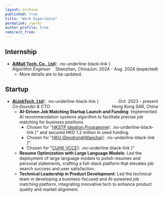 ```yaml
---
layout: archive
published: true
title: "Work Experience"
permalink: /work/
author_profile: true
redirect_from:
---
```


## Internship

* [**AiMall Tech. Co., Ltd**](https://www.mall-ai.com){: .no-underline-black-link }
  <span style="float: right;">Jun. 2024 - Aug. 2024 (expected)</span>  
  *Algorithm Engineer*
  <span style="float: right;">Shenzhen, China</span>
  * More details are to be updated.

## Startup

* [**AIJobTech, Ltd**](https://aijobtech.co/){: .no-underline-black-link }
  <span style="float: right;">Oct. 2023 - present</span>  
  *Co-founder & CTO*
  <span style="float: right;">Hong Kong SAR, China</span>
  * **AI-Driven Job Matching Startup Launch and Funding**: Implemented AI recommendation systems algorithm to facilitate precise job matching for business positions.
      * Chosen for "[HKSTP Ideation Programme](https://www.hkstp.org/what-we-offer/incubation-acceleration-elite/ideation/){: .no-underline-black-link }" and secured HKD 1.2 million in seed funding.
      * Chosen for "[HKU iDendron@Wanchai](https://idendron.hku.hk/){: .no-underline-black-link }".
      * Chosen for "[CUHK VCCE](https://cuhkvcce.com){: .no-underline-black-link }"
  * **Resume Optimization with Large Language Models**: Led the deployment of large language models to polish resumes and personal statements, crafting a full-stack platform that elevates job search success and user satisfaction.
  * **Technical Leadership in Product Development**: Led the technical team in developing a business-focused and AI-powered job matching platform, integrating innovative tech to enhance product quality and market alignment.
